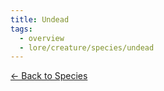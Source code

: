 ```yaml
---
title: Undead
tags:
  - overview
  - lore/creature/species/undead
---
```


[<- Back to Species](../index.md)
